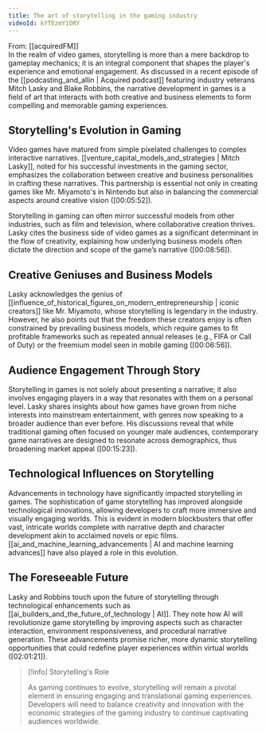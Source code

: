 ```yaml
---
title: The art of storytelling in the gaming industry
videoId: kYTEzmY1ORY
---
```


From: [[acquiredFM]] <br/> 
In the realm of video games, storytelling is more than a mere backdrop to gameplay mechanics; it is an integral component that shapes the player's experience and emotional engagement. As discussed in a recent episode of the [[podcasting_and_allin | Acquired podcast]] featuring industry veterans Mitch Lasky and Blake Robbins, the narrative development in games is a field of art that interacts with both creative and business elements to form compelling and memorable gaming experiences.

## Storytelling's Evolution in Gaming

Video games have matured from simple pixelated challenges to complex interactive narratives. [[venture_capital_models_and_strategies | Mitch Lasky]], noted for his successful investments in the gaming sector, emphasizes the collaboration between creative and business personalities in crafting these narratives. This partnership is essential not only in creating games like Mr. Miyamoto's in Nintendo but also in balancing the commercial aspects around creative vision (<a class="yt-timestamp" data-t="00:05:52">[00:05:52]</a>).

Storytelling in gaming can often mirror successful models from other industries, such as film and television, where collaborative creation thrives. Lasky cites the business side of video games as a significant determinant in the flow of creativity, explaining how underlying business models often dictate the direction and scope of the game’s narrative (<a class="yt-timestamp" data-t="00:08:56">[00:08:56]</a>).

## Creative Geniuses and Business Models

Lasky acknowledges the genius of [[influence_of_historical_figures_on_modern_entrepreneurship | iconic creators]] like Mr. Miyamoto, whose storytelling is legendary in the industry. However, he also points out that the freedom these creators enjoy is often constrained by prevailing business models, which require games to fit profitable frameworks such as repeated annual releases (e.g., FIFA or Call of Duty) or the freemium model seen in mobile gaming (<a class="yt-timestamp" data-t="00:06:56">[00:06:56]</a>).

## Audience Engagement Through Story

Storytelling in games is not solely about presenting a narrative; it also involves engaging players in a way that resonates with them on a personal level. Lasky shares insights about how games have grown from niche interests into mainstream entertainment, with genres now speaking to a broader audience than ever before. His discussions reveal that while traditional gaming often focused on younger male audiences, contemporary game narratives are designed to resonate across demographics, thus broadening market appeal (<a class="yt-timestamp" data-t="00:15:23">[00:15:23]</a>).

## Technological Influences on Storytelling

Advancements in technology have significantly impacted storytelling in games. The sophistication of game storytelling has improved alongside technological innovations, allowing developers to craft more immersive and visually engaging worlds. This is evident in modern blockbusters that offer vast, intricate worlds complete with narrative depth and character development akin to acclaimed novels or epic films. [[ai_and_machine_learning_advancements | AI and machine learning advances]] have also played a role in this evolution.

## The Foreseeable Future

Lasky and Robbins touch upon the future of storytelling through technological enhancements such as [[ai_builders_and_the_future_of_technology | AI]]. They note how AI will revolutionize game storytelling by improving aspects such as character interaction, environment responsiveness, and procedural narrative generation. These advancements promise richer, more dynamic storytelling opportunities that could redefine player experiences within virtual worlds (<a class="yt-timestamp" data-t="02:01:21">[02:01:21]</a>).

> [!info] Storytelling's Role
> 
> As gaming continues to evolve, storytelling will remain a pivotal element in ensuring engaging and translational gaming experiences. Developers will need to balance creativity and innovation with the economic strategies of the gaming industry to continue captivating audiences worldwide.